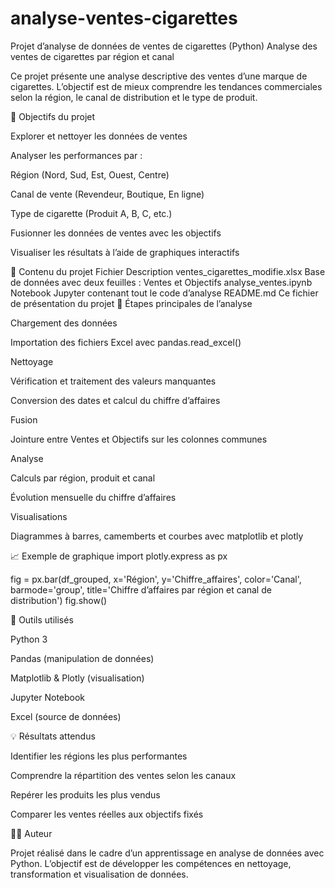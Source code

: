 # analyse-ventes-cigarettes
Projet d’analyse de données de ventes de cigarettes (Python)
Analyse des ventes de cigarettes par région et canal

Ce projet présente une analyse descriptive des ventes d’une marque de cigarettes.
L’objectif est de mieux comprendre les tendances commerciales selon la région, le canal de distribution et le type de produit.

🎯 Objectifs du projet

Explorer et nettoyer les données de ventes

Analyser les performances par :

Région (Nord, Sud, Est, Ouest, Centre)

Canal de vente (Revendeur, Boutique, En ligne)

Type de cigarette (Produit A, B, C, etc.)

Fusionner les données de ventes avec les objectifs

Visualiser les résultats à l’aide de graphiques interactifs

📁 Contenu du projet
Fichier	Description
ventes_cigarettes_modifie.xlsx	Base de données avec deux feuilles : Ventes et Objectifs
analyse_ventes.ipynb	Notebook Jupyter contenant tout le code d’analyse
README.md	Ce fichier de présentation du projet
🧹 Étapes principales de l’analyse

Chargement des données

Importation des fichiers Excel avec pandas.read_excel()

Nettoyage

Vérification et traitement des valeurs manquantes

Conversion des dates et calcul du chiffre d’affaires

Fusion

Jointure entre Ventes et Objectifs sur les colonnes communes

Analyse

Calculs par région, produit et canal

Évolution mensuelle du chiffre d’affaires

Visualisations

Diagrammes à barres, camemberts et courbes avec matplotlib et plotly

📈 Exemple de graphique
import plotly.express as px

fig = px.bar(df_grouped,
             x='Région',
             y='Chiffre_affaires',
             color='Canal',
             barmode='group',
             title='Chiffre d’affaires par région et canal de distribution')
fig.show()

🧰 Outils utilisés

Python 3

Pandas (manipulation de données)

Matplotlib & Plotly (visualisation)

Jupyter Notebook

Excel (source de données)

💡 Résultats attendus

Identifier les régions les plus performantes

Comprendre la répartition des ventes selon les canaux

Repérer les produits les plus vendus

Comparer les ventes réelles aux objectifs fixés

👩‍💻 Auteur

Projet réalisé dans le cadre d’un apprentissage en analyse de données avec Python.
L’objectif est de développer les compétences en nettoyage, transformation et visualisation de données.
